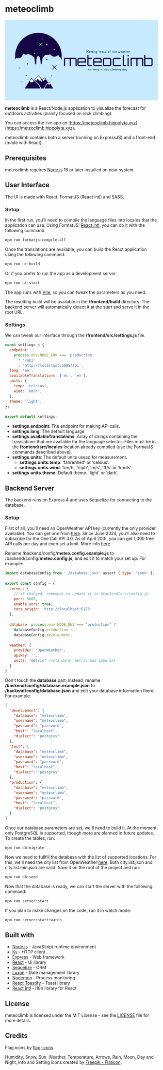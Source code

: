 # meteoclimb

![meteoclimb](https://raw.githubusercontent.com/vmbdev/meteoclimb/main/frontend/public/ogmeteoclimb.png)

**meteoclimb** is a React/Node.js application to visualize the forecast for
outdoors activities (mainly focused on rock climbing).

You can access the live app on [https://meteoclimb.hippolyta.xyz](https://meteoclimb.hippolyta.xyz).

meteoclimb contains both a server (running on ExpressJS) and a front-end (made
with React).

## Prerequisites

meteoclimb requires [Node.js](https://nodejs.org/) 18 or later installed on
your system.

## User Interface

The UI is made with React, FormatJS (React Intl) and SASS.

### Setup

In the first run, you'll need to compile the language files into locales that
the application can use. Using FormatJS'
[React intl](https://formatjs.io/docs/react-intl/), you can do it with the
following command:

```bash
npm run formatjs:compile-all
```

Once the translations are available, you can build the React application using
the following command.

```bash
npm run ui:build
```

Or if you prefer to run the app as a development server:

```bash
npm run ui:start
```

The app runs with [Vite](https://vitejs.dev/guide/cli.html), so you can tweak
the parameters as you need.

The resulting build will be available in the **/frontend/build** directory.
The backend server will automatically detect it at the start and serve it in
the root URL.

### Settings

We can tweak our interface through the **/frontend/src/settings.js** file.

```js
const settings = {
  endpoint:
    process.env.NODE_ENV === 'production'
      ? '/api'
      : 'http://localhost:5005/api',
  lang: 'en',
  availableTranslations: ['es', 'en'],
  units: {
    temp: 'celsius',
    wind: 'km/h',
  },
  theme: 'light',
};

export default settings;
```

- **settings.endpoint**: The endpoint for making API calls.
- **settings.lang**: The default language.
- **settings.availableTranslations**: Array of strings containing the
translations that are available for the language selector. Files must be in the
**frontend/src/locales** location already compiled (use the FormatJS commands
described above).
- **settings.units**: The default units usead for measurement.
  - **settings.units.temp**: 'fahrenheit' or 'celsius'.
  - **settings.units.wind**: 'km/h', 'mph', 'm/s', 'ft/s' or 'knots'.
- **settings.units.theme**: Default theme. 'light' or 'dark'.

## Backend Server

The backend runs on Express 4 and uses Sequelize for connecting to the
database.

### Setup

First of all, you'll need an OpenWeather API key (currently the only provider
available). You can get one from [here](https://openweathermap.org/appid).
Since June 2024, you'll also need to subscribe for the One Call API 3.0. As of
April 20th, you can get 1,000 free API calls per day and even set a limit. More
info [here](https://openweathermap.org/api).

Rename /backend/config/**meteo.config.example.js** to
/backend/config/**meteo.config.js**, and edit it to match your set up. For example:

```javascript
import databaseConfig from './database.json' assert { type: "json" };

export const config = {
  server: {
    // if changed, remember to update it in frontend/src/config.js
    port: 5005,
    enable_cors: true,
    cors_origin: 'http://localhost:5173'
  },

  database: process.env.NODE_ENV === 'production' ?
    databaseConfig.production :
    databaseConfig.development,

  weather: {
    provider: 'OpenWeather',
    apikey: '',
    units: 'metric' //standard, metric and imperial
  }
}
```

Don't touch the **database** part; instead, rename
**/backend/config/database.example.json** to **/backend/config/database.json**
and edit your database information there. For example:

```json
{
  "development": {
    "database": "meteoclimb",
    "username": "meteoclimb",
    "password": "password",
    "host": "localhost",
    "dialect": "postgres"
  },
  "test": {
    "database": "meteoclimb",
    "username": "meteoclimb",
    "password": "password",
    "host": "localhost",
    "dialect": "postgres"
  },
  "production": {
    "database": "meteoclimb",
    "username": "meteoclimb",
    "password": "password",
    "host": "localhost",
    "dialect": "postgres"
  }
}
```

Once our database parameters are set, we'll need to build it. At the moment,
only PostgreSQL is supported, though more are planned in future updates.
To create the tables, run:

```bash
npm run db:migrate
```

Now we need to fullfill the database with the list of supported locations. For
this, we'll need the city list from OpenWeather
[here](https://bulk.openweathermap.org/sample/). Both city.list.json and
city.list.min.json are valid. Save it on the root of the project and run:

```bash
npm run db:seed
```

Now that the database is ready, we can start the server with the following
command:

```bash
npm run server:start
```

If you plan to make changes on the code, run it in watch mode:

```bash
npm run server:start:watch
```

## Built with

- [Node.js](https://nodejs.org/) - JavaScript runtime environment
- [Ky](https://github.com/sindresorhus/ky) - HTTP client
- [Express](https://expressjs.com/) - Web framework
- [React](https://react.dev/) - UI library
- [Sequelize](https://sequelize.org/) - ORM
- [Luxon](https://moment.github.io/luxon/) - Date management library
- [Nodemon](https://nodemon.io/) - Process monitoring
- [React Toastify](https://github.com/fkhadra/react-toastify) - Toast library
- [React Intl](https://formatjs.io/docs/react-intl/) - i18n library for React

## License

meteoclimb is licensed under the MIT License - see the
[LICENSE](https://github.com/vmbdev/meteoclimb/blob/main/LICENSE)
file for more details.

## Credits

Flag icons by [flag-icons](https://github.com/lipis/flag-icons)

Humidity, Snow, Sun, Weather, Temperature, Arrows, Rain, Moon, Day and Night,
Info and Setting icons created by [Freepik - Flaticon](https://www.flaticon.com/).
